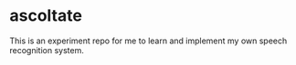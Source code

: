 # ascoltate
This is an experiment repo for me to learn and implement my own speech recognition system.
